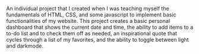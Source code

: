 An individual project that I created when I was teaching myself the fundamentals of HTML, CSS, and some javascript to implement basic functionalities of my website.
This project creates a basic personal dashboard that shows the current date and time, the ability to add items to a to-do list and to check them off as needed, an inspirational quote that cycles through a list of my favorites, and the
ability to toggle between light and darkmode. 
